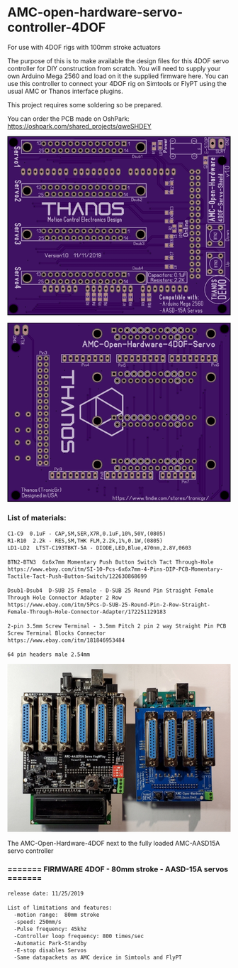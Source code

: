 # AMC-open-hardware-servo-controller-4DOF
For use with 4DOF rigs with 100mm stroke actuators

The purpose of this is to make available the design files for this 4DOF servo controller for DIY construction from scratch. You will need to supply your own Arduino Mega 2560 and load on it the supplied firmware here. You can use this controller to connect your 4DOF rig on Simtools or FlyPT using the usual AMC or Thanos interface plugins.

This project requires some soldering so be prepared.



You can order the PCB made on OshPark:
https://oshpark.com/shared_projects/qweSHDEY


![Alt Text](https://github.com/tronicgr/AMC-open-hardware-servo-controller-4DOF/blob/master/Gerber-files/TOP-view.jpg)

![Alt Text](https://github.com/tronicgr/AMC-open-hardware-servo-controller-4DOF/blob/master/Gerber-files/BOTTOM-view.jpg)


### List of materials:
```
C1-C9  0.1uF - CAP,SM,SER,X7R,0.1uF,10%,50V,(0805)
R1-R10  2.2k - RES,SM,THK FLM,2.2k,1%,0.1W,(0805)
LD1-LD2  LTST-C193TBKT-5A - DIODE,LED,Blue,470nm,2.8V,0603

BTN2-BTN3  6x6x7mm Momentary Push Button Switch Tact Through-Hole
https://www.ebay.com/itm/SI-10-Pcs-6x6x7mm-4-Pins-DIP-PCB-Momentary-Tactile-Tact-Push-Button-Switch/122630868699

Dsub1-Dsub4  D-SUB 25 Female - D-SUB 25 Round Pin Straight Female Through Hole Connector Adapter 2 Row
https://www.ebay.com/itm/5Pcs-D-SUB-25-Round-Pin-2-Row-Straight-Female-Through-Hole-Connector-Adapter/172251129183

2-pin 3.5mm Screw Terminal - 3.5mm Pitch 2 pin 2 way Straight Pin PCB Screw Terminal Blocks Connector
https://www.ebay.com/itm/181846953484

64 pin headers male 2.54mm

```


![Alt Text](https://github.com/tronicgr/AMC-open-hardware-servo-controller-4DOF/blob/master/AMC-Open-Hardware-4DOF_and_AMC-AASD15A.jpg)

The AMC-Open-Hardware-4DOF next to the fully loaded AMC-AASD15A servo controller





### ======= FIRMWARE 4DOF - 80mm stroke - AASD-15A servos =======
```
release date: 11/25/2019

List of limitations and features:
  -motion range:  80mm stroke
  -speed: 250mm/s
  -Pulse frequency: 45khz  
  -Controller loop frequency: 800 times/sec
  -Automatic Park-Standby
  -E-stop disables Servos
  -Same datapackets as AMC device in Simtools and FlyPT
        
```

